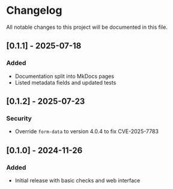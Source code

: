 # Changelog

All notable changes to this project will be documented in this file.

## [0.1.1] - 2025-07-18
### Added
- Documentation split into MkDocs pages
- Listed metadata fields and updated tests

## [0.1.2] - 2025-07-23
### Security
- Override `form-data` to version 4.0.4 to fix CVE-2025-7783

## [0.1.0] - 2024-11-26
### Added
- Initial release with basic checks and web interface
